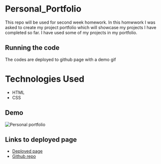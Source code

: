 # Personal_Portfolio
This repo will be used for second week homework.
In this homwwork I was asked to create my project portfolio which will showcase my projects I have completed so far. I have used some of my projects in my portfolio. 

## Running the code

The codes are deployed to github page with a demo gif

# Technologies Used

- HTML
- CSS

## Demo
![ Personal portfolio](Portfolio.gif)

## Links to deployed page
* [Deployed page](https://anirbantalukder.github.io/Personal_Portfolio/)
* [Github repo](https://github.com/AnirbanTalukder/Personal_Portfolio)
